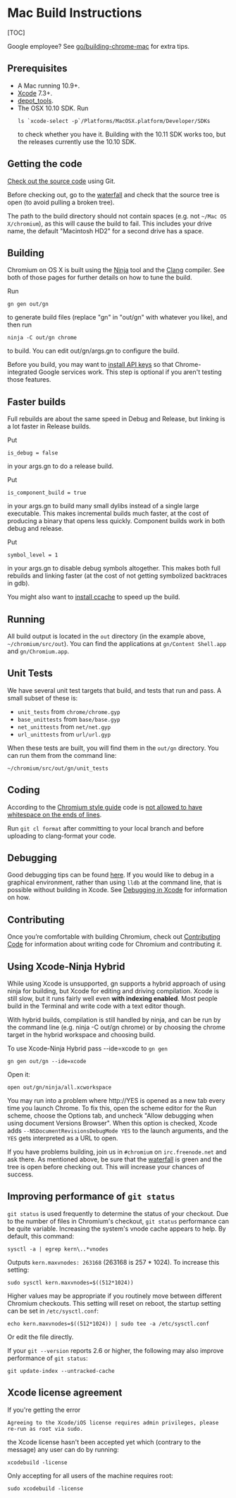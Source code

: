 # Mac Build Instructions

[TOC]

Google employee? See [go/building-chrome-mac](https://goto.google.com/building-chrome-mac) for extra tips.

## Prerequisites

*   A Mac running 10.9+.
*   [Xcode](https://developer.apple.com/xcode) 7.3+.
*   [depot\_tools](http://dev.chromium.org/developers/how-tos/depottools).
*   The OSX 10.10 SDK. Run
    ```
    ls `xcode-select -p`/Platforms/MacOSX.platform/Developer/SDKs
    ```
    to check whether you have it.  Building with the 10.11 SDK works too, but
    the releases currently use the 10.10 SDK.

## Getting the code

[Check out the source code](https://www.chromium.org/developers/how-tos/get-the-code)
using Git.

Before checking out, go to the
[waterfall](http://build.chromium.org/buildbot/waterfall/) and check that the
source tree is open (to avoid pulling a broken tree).

The path to the build directory should not contain spaces (e.g. not
`~/Mac OS X/chromium`), as this will cause the build to fail. This includes your
drive name, the default "Macintosh HD2" for a second drive has a space.

## Building

Chromium on OS X is built using the [Ninja](ninja_build.md) tool and
the [Clang](clang.md) compiler. See both of those pages for further details on
how to tune the build.

Run

    gn gen out/gn

to generate build files (replace "gn" in "out/gn" with whatever you like), and
then run

    ninja -C out/gn chrome

to build.  You can edit out/gn/args.gn to configure the build.

Before you build, you may want to
[install API keys](https://sites.google.com/a/chromium.org/dev/developers/how-tos/api-keys)
so that Chrome-integrated Google services work. This step is optional if you
aren't testing those features.

## Faster builds

Full rebuilds are about the same speed in Debug and Release, but linking is a
lot faster in Release builds.

Put

    is_debug = false

in your args.gn to do a release build.

Put

    is_component_build = true

in your args.gn to build many small dylibs instead of a single large executable.
This makes incremental builds much faster, at the cost of producing a binary
that opens less quickly.  Component builds work in both debug and release.

Put

    symbol_level = 1

in your args.gn to disable debug symbols altogether.  This makes both full
rebuilds and linking faster (at the cost of not getting symbolized backtraces
in gdb).

You might also want to [install ccache](ccache_mac.md) to speed up the build.

## Running

All build output is located in the `out` directory (in the example above,
`~/chromium/src/out`).  You can find the applications at
`gn/Content Shell.app` and `gn/Chromium.app`.

## Unit Tests

We have several unit test targets that build, and tests that run and pass. A
small subset of these is:

*   `unit_tests` from `chrome/chrome.gyp`
*   `base_unittests` from `base/base.gyp`
*   `net_unittests` from `net/net.gyp`
*   `url_unittests` from `url/url.gyp`

When these tests are built, you will find them in the `out/gn`
directory. You can run them from the command line:

    ~/chromium/src/out/gn/unit_tests


## Coding

According to the
[Chromium style guide](http://dev.chromium.org/developers/coding-style) code is
[not allowed to have whitespace on the ends of lines](https://google.github.io/styleguide/cppguide.html#Horizontal_Whitespace).

Run `git cl format` after committing to your local branch and before uploading
to clang-format your code.

## Debugging

Good debugging tips can be found
[here](http://dev.chromium.org/developers/how-tos/debugging-on-os-x). If you
would like to debug in a graphical environment, rather than using `lldb` at the
command line, that is possible without building in Xcode. See
[Debugging in Xcode](http://www.chromium.org/developers/how-tos/debugging-on-os-x/building-with-ninja-debugging-with-xcode)
for information on how.

## Contributing

Once you’re comfortable with building Chromium, check out
[Contributing Code](http://dev.chromium.org/developers/contributing-code) for
information about writing code for Chromium and contributing it.

## Using Xcode-Ninja Hybrid

While using Xcode is unsupported, gn supports a hybrid approach of using ninja
for building, but Xcode for editing and driving compilation.  Xcode is still
slow, but it runs fairly well even **with indexing enabled**.  Most people
build in the Terminal and write code with a text editor though.

With hybrid builds, compilation is still handled by ninja, and can be run by the
command line (e.g. ninja -C out/gn chrome) or by choosing the chrome target
in the hybrid workspace and choosing build.

To use Xcode-Ninja Hybrid pass --ide=xcode to `gn gen`

```shell
gn gen out/gn --ide=xcode
```

Open it:

```shell
open out/gn/ninja/all.xcworkspace
```

You may run into a problem where http://YES is opened as a new tab every time
you launch Chrome. To fix this, open the scheme editor for the Run scheme,
choose the Options tab, and uncheck "Allow debugging when using document
Versions Browser". When this option is checked, Xcode adds
`--NSDocumentRevisionsDebugMode YES` to the launch arguments, and the `YES` gets
interpreted as a URL to open.

If you have problems building, join us in `#chromium` on `irc.freenode.net` and
ask there. As mentioned above, be sure that the
[waterfall](http://build.chromium.org/buildbot/waterfall/) is green and the tree
is open before checking out. This will increase your chances of success.

## Improving performance of `git status`

`git status` is used frequently to determine the status of your checkout.  Due
to the number of files in Chromium's checkout, `git status` performance can be
quite variable.  Increasing the system's vnode cache appears to help.  By
default, this command:

    sysctl -a | egrep kern\..*vnodes

Outputs `kern.maxvnodes: 263168` (263168 is 257 * 1024).  To increase this
setting:

    sudo sysctl kern.maxvnodes=$((512*1024))

Higher values may be appropriate if you routinely move between different
Chromium checkouts.  This setting will reset on reboot, the startup setting can
be set in `/etc/sysctl.conf`:

    echo kern.maxvnodes=$((512*1024)) | sudo tee -a /etc/sysctl.conf

Or edit the file directly.

If your `git --version` reports 2.6 or higher, the following may also improve
performance of `git status`:

    git update-index --untracked-cache

## Xcode license agreement

If you're getting the error

```
Agreeing to the Xcode/iOS license requires admin privileges, please re-run as root via sudo.
```

the Xcode license hasn't been accepted yet which (contrary to the message) any
user can do by running:

    xcodebuild -license

Only accepting for all users of the machine requires root:

    sudo xcodebuild -license
